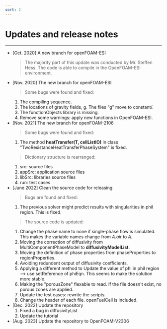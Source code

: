 ```yaml
---
sort: 2
---
```


# Updates and release notes

---

- [Oct. 2020] A new branch for openFOAM-ESI
  > The majority part of this update was conducted by Mr. Steffen Hess. The code is able to compile in the OpenFOAM-ESI environment.
- [Nov. 2020] The new branch for openFOAM-ESI
  > Some bugs were found and fixed:
    1. The compiling sequence.
    2. The locations of gravity fields, g. The files "g" move to constant/.
    3. The functionObjects library is missing.
    4. Remove some warnings: apply new functions in OpenFOAM-ESI.
- [Nov. 2021] The new branch for openFOAM-2106
  > Some bugs were found and fixed:
    1. The method **heatTransfer(T, cellListIO)** in class "TwoResistanceHeatTransferPhaseSystem" is fixed.
  > Dictionary structure is rearranged:
    1. src: source files
    2. appSrc: application source files
    3. libSrc: libraries source files
    4. run: test cases
- [June 2022] Clean the source code for releasing
  > Bugs are found and fixed:
    1. The previous solver might predict results with singularities in phiI region. This is fixed.
  > The source code is updated:
    1. Change the phase name to none if single-phase flow is simulated. This makes the variable names change from _A.air_ to _A_.
    2. Moving the correction of diffusivity from MultiComponentPhaseModel to **diffusivityModelList**.
    3. Moving the definition of phase properties from phaseProperties to regionProperties.
    4. Avoiding redundent output of diffusivity coefficients.
    5. Applying a different method to Update the value of phi in phiI region --> use setReference of phiEqn. This seems to make the solution more stable.
    6. Making the "porousZone" flexable to read. If the file doesn't exist, no porous zones are applied.
    7. Update the test cases: rewrite the scripts.
    8. Change the header of each file. openFuelCell is included.
- [Dec. 2022] Update the repository
    1. Fixed a bug in diffusivityList
    2. Update the tutorial
- [Aug. 2023] Update the repository to OpenFOAM-V2306